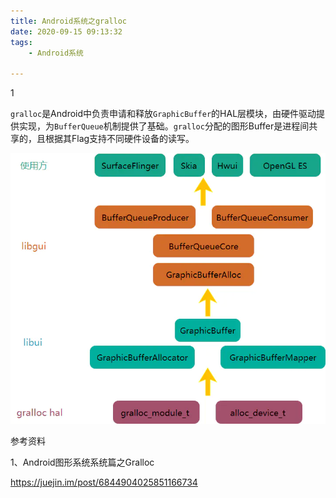 ```yaml
---
title: Android系统之gralloc
date: 2020-09-15 09:13:32
tags:
	- Android系统

---
```


1

`gralloc`是Android中负责申请和释放`GraphicBuffer`的HAL层模块，由硬件驱动提供实现，为`BufferQueue`机制提供了基础。`gralloc`分配的图形Buffer是进程间共享的，且根据其Flag支持不同硬件设备的读写。

![img](../images/random_name/16f2cd416731eec8)







参考资料

1、Android图形系统系统篇之Gralloc

https://juejin.im/post/6844904025851166734